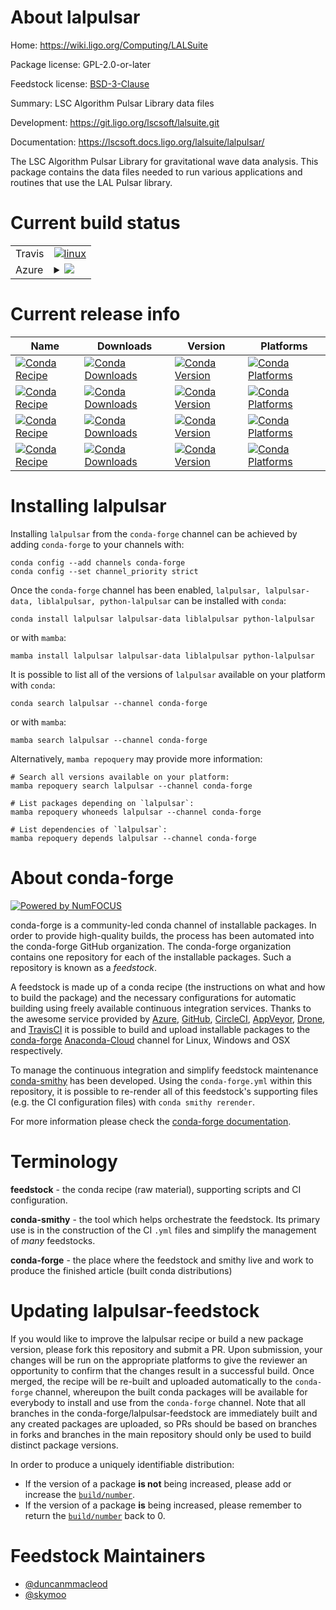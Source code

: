 About lalpulsar
===============

Home: https://wiki.ligo.org/Computing/LALSuite

Package license: GPL-2.0-or-later

Feedstock license: [BSD-3-Clause](https://github.com/conda-forge/lalpulsar-feedstock/blob/main/LICENSE.txt)

Summary: LSC Algorithm Pulsar Library data files

Development: https://git.ligo.org/lscsoft/lalsuite.git

Documentation: https://lscsoft.docs.ligo.org/lalsuite/lalpulsar/

The LSC Algorithm Pulsar Library for gravitational wave data analysis.
This package contains the data files needed to run various applications
and routines that use the LAL Pulsar library.


Current build status
====================


<table><tr>
    <td>Travis</td>
    <td>
      <a href="https://app.travis-ci.com/conda-forge/lalpulsar-feedstock">
        <img alt="linux" src="https://img.shields.io/travis/com/conda-forge/lalpulsar-feedstock/main.svg?label=Linux">
      </a>
    </td>
  </tr>
    
  <tr>
    <td>Azure</td>
    <td>
      <details>
        <summary>
          <a href="https://dev.azure.com/conda-forge/feedstock-builds/_build/latest?definitionId=5926&branchName=main">
            <img src="https://dev.azure.com/conda-forge/feedstock-builds/_apis/build/status/lalpulsar-feedstock?branchName=main">
          </a>
        </summary>
        <table>
          <thead><tr><th>Variant</th><th>Status</th></tr></thead>
          <tbody><tr>
              <td>linux_64</td>
              <td>
                <a href="https://dev.azure.com/conda-forge/feedstock-builds/_build/latest?definitionId=5926&branchName=main">
                  <img src="https://dev.azure.com/conda-forge/feedstock-builds/_apis/build/status/lalpulsar-feedstock?branchName=main&jobName=linux&configuration=linux_64_" alt="variant">
                </a>
              </td>
            </tr><tr>
              <td>linux_aarch64</td>
              <td>
                <a href="https://dev.azure.com/conda-forge/feedstock-builds/_build/latest?definitionId=5926&branchName=main">
                  <img src="https://dev.azure.com/conda-forge/feedstock-builds/_apis/build/status/lalpulsar-feedstock?branchName=main&jobName=linux&configuration=linux_aarch64_" alt="variant">
                </a>
              </td>
            </tr><tr>
              <td>linux_ppc64le</td>
              <td>
                <a href="https://dev.azure.com/conda-forge/feedstock-builds/_build/latest?definitionId=5926&branchName=main">
                  <img src="https://dev.azure.com/conda-forge/feedstock-builds/_apis/build/status/lalpulsar-feedstock?branchName=main&jobName=linux&configuration=linux_ppc64le_" alt="variant">
                </a>
              </td>
            </tr><tr>
              <td>osx_64</td>
              <td>
                <a href="https://dev.azure.com/conda-forge/feedstock-builds/_build/latest?definitionId=5926&branchName=main">
                  <img src="https://dev.azure.com/conda-forge/feedstock-builds/_apis/build/status/lalpulsar-feedstock?branchName=main&jobName=osx&configuration=osx_64_" alt="variant">
                </a>
              </td>
            </tr><tr>
              <td>osx_arm64</td>
              <td>
                <a href="https://dev.azure.com/conda-forge/feedstock-builds/_build/latest?definitionId=5926&branchName=main">
                  <img src="https://dev.azure.com/conda-forge/feedstock-builds/_apis/build/status/lalpulsar-feedstock?branchName=main&jobName=osx&configuration=osx_arm64_" alt="variant">
                </a>
              </td>
            </tr>
          </tbody>
        </table>
      </details>
    </td>
  </tr>
</table>

Current release info
====================

| Name | Downloads | Version | Platforms |
| --- | --- | --- | --- |
| [![Conda Recipe](https://img.shields.io/badge/recipe-lalpulsar-green.svg)](https://anaconda.org/conda-forge/lalpulsar) | [![Conda Downloads](https://img.shields.io/conda/dn/conda-forge/lalpulsar.svg)](https://anaconda.org/conda-forge/lalpulsar) | [![Conda Version](https://img.shields.io/conda/vn/conda-forge/lalpulsar.svg)](https://anaconda.org/conda-forge/lalpulsar) | [![Conda Platforms](https://img.shields.io/conda/pn/conda-forge/lalpulsar.svg)](https://anaconda.org/conda-forge/lalpulsar) |
| [![Conda Recipe](https://img.shields.io/badge/recipe-lalpulsar--data-green.svg)](https://anaconda.org/conda-forge/lalpulsar-data) | [![Conda Downloads](https://img.shields.io/conda/dn/conda-forge/lalpulsar-data.svg)](https://anaconda.org/conda-forge/lalpulsar-data) | [![Conda Version](https://img.shields.io/conda/vn/conda-forge/lalpulsar-data.svg)](https://anaconda.org/conda-forge/lalpulsar-data) | [![Conda Platforms](https://img.shields.io/conda/pn/conda-forge/lalpulsar-data.svg)](https://anaconda.org/conda-forge/lalpulsar-data) |
| [![Conda Recipe](https://img.shields.io/badge/recipe-liblalpulsar-green.svg)](https://anaconda.org/conda-forge/liblalpulsar) | [![Conda Downloads](https://img.shields.io/conda/dn/conda-forge/liblalpulsar.svg)](https://anaconda.org/conda-forge/liblalpulsar) | [![Conda Version](https://img.shields.io/conda/vn/conda-forge/liblalpulsar.svg)](https://anaconda.org/conda-forge/liblalpulsar) | [![Conda Platforms](https://img.shields.io/conda/pn/conda-forge/liblalpulsar.svg)](https://anaconda.org/conda-forge/liblalpulsar) |
| [![Conda Recipe](https://img.shields.io/badge/recipe-python--lalpulsar-green.svg)](https://anaconda.org/conda-forge/python-lalpulsar) | [![Conda Downloads](https://img.shields.io/conda/dn/conda-forge/python-lalpulsar.svg)](https://anaconda.org/conda-forge/python-lalpulsar) | [![Conda Version](https://img.shields.io/conda/vn/conda-forge/python-lalpulsar.svg)](https://anaconda.org/conda-forge/python-lalpulsar) | [![Conda Platforms](https://img.shields.io/conda/pn/conda-forge/python-lalpulsar.svg)](https://anaconda.org/conda-forge/python-lalpulsar) |

Installing lalpulsar
====================

Installing `lalpulsar` from the `conda-forge` channel can be achieved by adding `conda-forge` to your channels with:

```
conda config --add channels conda-forge
conda config --set channel_priority strict
```

Once the `conda-forge` channel has been enabled, `lalpulsar, lalpulsar-data, liblalpulsar, python-lalpulsar` can be installed with `conda`:

```
conda install lalpulsar lalpulsar-data liblalpulsar python-lalpulsar
```

or with `mamba`:

```
mamba install lalpulsar lalpulsar-data liblalpulsar python-lalpulsar
```

It is possible to list all of the versions of `lalpulsar` available on your platform with `conda`:

```
conda search lalpulsar --channel conda-forge
```

or with `mamba`:

```
mamba search lalpulsar --channel conda-forge
```

Alternatively, `mamba repoquery` may provide more information:

```
# Search all versions available on your platform:
mamba repoquery search lalpulsar --channel conda-forge

# List packages depending on `lalpulsar`:
mamba repoquery whoneeds lalpulsar --channel conda-forge

# List dependencies of `lalpulsar`:
mamba repoquery depends lalpulsar --channel conda-forge
```


About conda-forge
=================

[![Powered by
NumFOCUS](https://img.shields.io/badge/powered%20by-NumFOCUS-orange.svg?style=flat&colorA=E1523D&colorB=007D8A)](https://numfocus.org)

conda-forge is a community-led conda channel of installable packages.
In order to provide high-quality builds, the process has been automated into the
conda-forge GitHub organization. The conda-forge organization contains one repository
for each of the installable packages. Such a repository is known as a *feedstock*.

A feedstock is made up of a conda recipe (the instructions on what and how to build
the package) and the necessary configurations for automatic building using freely
available continuous integration services. Thanks to the awesome service provided by
[Azure](https://azure.microsoft.com/en-us/services/devops/), [GitHub](https://github.com/),
[CircleCI](https://circleci.com/), [AppVeyor](https://www.appveyor.com/),
[Drone](https://cloud.drone.io/welcome), and [TravisCI](https://travis-ci.com/)
it is possible to build and upload installable packages to the
[conda-forge](https://anaconda.org/conda-forge) [Anaconda-Cloud](https://anaconda.org/)
channel for Linux, Windows and OSX respectively.

To manage the continuous integration and simplify feedstock maintenance
[conda-smithy](https://github.com/conda-forge/conda-smithy) has been developed.
Using the ``conda-forge.yml`` within this repository, it is possible to re-render all of
this feedstock's supporting files (e.g. the CI configuration files) with ``conda smithy rerender``.

For more information please check the [conda-forge documentation](https://conda-forge.org/docs/).

Terminology
===========

**feedstock** - the conda recipe (raw material), supporting scripts and CI configuration.

**conda-smithy** - the tool which helps orchestrate the feedstock.
                   Its primary use is in the construction of the CI ``.yml`` files
                   and simplify the management of *many* feedstocks.

**conda-forge** - the place where the feedstock and smithy live and work to
                  produce the finished article (built conda distributions)


Updating lalpulsar-feedstock
============================

If you would like to improve the lalpulsar recipe or build a new
package version, please fork this repository and submit a PR. Upon submission,
your changes will be run on the appropriate platforms to give the reviewer an
opportunity to confirm that the changes result in a successful build. Once
merged, the recipe will be re-built and uploaded automatically to the
`conda-forge` channel, whereupon the built conda packages will be available for
everybody to install and use from the `conda-forge` channel.
Note that all branches in the conda-forge/lalpulsar-feedstock are
immediately built and any created packages are uploaded, so PRs should be based
on branches in forks and branches in the main repository should only be used to
build distinct package versions.

In order to produce a uniquely identifiable distribution:
 * If the version of a package **is not** being increased, please add or increase
   the [``build/number``](https://docs.conda.io/projects/conda-build/en/latest/resources/define-metadata.html#build-number-and-string).
 * If the version of a package **is** being increased, please remember to return
   the [``build/number``](https://docs.conda.io/projects/conda-build/en/latest/resources/define-metadata.html#build-number-and-string)
   back to 0.

Feedstock Maintainers
=====================

* [@duncanmmacleod](https://github.com/duncanmmacleod/)
* [@skymoo](https://github.com/skymoo/)

